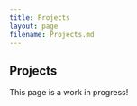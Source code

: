 ```yaml
---
title: Projects
layout: page
filename: Projects.md
--- 
```


## Projects

This page is a work in progress!

